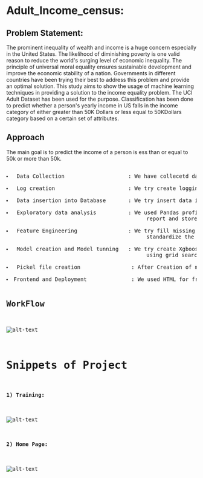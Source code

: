 # Adult_Income_census:
## Problem Statement:
<p>The prominent inequality of wealth and income is a huge concern especially in the United States. The likelihood of diminishing poverty is one valid reason to reduce the world's surging level of economic inequality. The principle of universal moral equality ensures sustainable development and improve the economic stability of a nation. Governments in different countries have been trying their best to address this problem and provide an optimal solution. This study aims to show the usage of machine learning techniques in providing a solution to the income equality problem. The UCI Adult Dataset has been used for the purpose. Classification has been done to predict whether a person's yearly income in US falls in the income category of either greater than 50K Dollars or less equal to 50KDollars category based on a certain set of attributes.<p> 
  
  ## Approach
  <p> The main goal is to predict the income of a person is ess than or equal to 50k or more than 50k.<p>
  <pre>
  <li> Data Collection                    : We have collecetd data from kaggle platform
  <li> Log creation                       : We try create logging in order keep track and to understand workflow
  <li> Data insertion into Database       : We try insert data into Database MangoDb
  <li> Exploratory data analysis          : We used Pandas profiling to for EDA part we generated a 
                                            report and stored in analysis folder
  <li> Feature Engineering                : We try fill missing values,encode variables and 
                                            standardize the variables
  <li> Model creation and Model tunning   : We try create Xgboost classifier and Random forest classfier and by 
                                            using grid search cv and cross validation we try to tune the model
 <li> Pickel file creation                : After Creation of model we try to save model in pickle format .
 <li>Frontend and Deployment              : We used HTML for frontend and Deployed or model in Heroku platform 
 
 
 ## WorkFlow
 ![alt-text](https://github.com/prakash0007/Adult_Income_census/blob/main/Images/Workflow.png)
 
# Snippets of Project
#### 1) Training:

![alt-text](https://github.com/prakash0007/Adult_Income_census/blob/main/Images/Training_image.png)

#### 2) Home Page:

![alt-text](https://github.com/prakash0007/Adult_Income_census/blob/main/Images/index_page.png)



   
